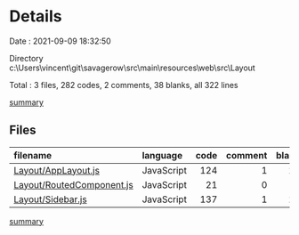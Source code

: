 # Details

Date : 2021-09-09 18:32:50

Directory c:\Users\vincent\git\savagerow\src\main\resources\web\src\Layout

Total : 3 files,  282 codes, 2 comments, 38 blanks, all 322 lines

[summary](results.md)

## Files
| filename | language | code | comment | blank | total |
| :--- | :--- | ---: | ---: | ---: | ---: |
| [Layout/AppLayout.js](/Layout/AppLayout.js) | JavaScript | 124 | 1 | 16 | 141 |
| [Layout/RoutedComponent.js](/Layout/RoutedComponent.js) | JavaScript | 21 | 0 | 4 | 25 |
| [Layout/Sidebar.js](/Layout/Sidebar.js) | JavaScript | 137 | 1 | 18 | 156 |

[summary](results.md)